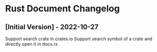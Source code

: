 # Rust Document Changelog

## [Initial Version] - 2022-10-27
Support search crate in crates.io
Support search symbol of a crate and directly open it in docs.rs
